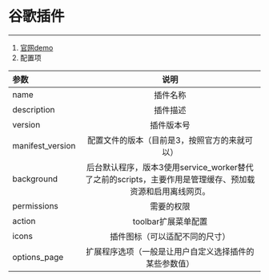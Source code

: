 # 谷歌插件
***
   1. [官网demo](https://storage.googleapis.com/chrome-gcs-uploader.appspot.com/file/WlD8wC6g8khYWPJUsQceQkhXSlv1/SVxMBoc5P3f6YV3O7Xbu.zip)
   2. 配置项
   
   | 参数|	说明|
| :------ | :-------: |
|name	|插件名称|
|description|	插件描述|
|version|	插件版本号|
|manifest_version|	配置文件的版本（目前是3，按照官方的来就可以）|
|background|	后台默认程序，版本3使用service_worker替代了之前的scripts，主要作用是管理缓存、预加载资源和启用离线网页。|
|permissions|	需要的权限|
|action|	toolbar扩展菜单配置|
|icons|	插件图标（可以适配不同的尺寸）|
|options_page|	扩展程序选项（一般是让用户自定义选择插件的某些参数值）|